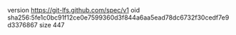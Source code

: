 version https://git-lfs.github.com/spec/v1
oid sha256:5fe1c0bc91f12ce0e7599360d3f844a6aa5ead78dc6732f30cedf7e9d3376867
size 447

